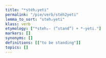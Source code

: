 ```yaml
---
title: "*stéh₂yeti"
permalink: "/pie/verb/stéh2yeti"
lemma_to_sort: "steh₂yeti"
klass: verb
etymology: ["*steh₂- (“stand”) +‎ *-yeti."]
markers: []
synonyms: []
definitions: [["to be standing"]]
topics: []
---
```

